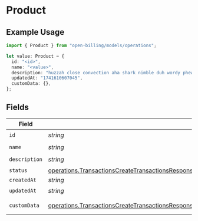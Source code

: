 # Product

## Example Usage

```typescript
import { Product } from "open-billing/models/operations";

let value: Product = {
  id: "<id>",
  name: "<value>",
  description: "huzzah close convection aha shark nimble duh wordy phew",
  updatedAt: "1741610607045",
  customData: {},
};
```

## Fields

| Field                                                                                                                                                                                                                  | Type                                                                                                                                                                                                                   | Required                                                                                                                                                                                                               | Description                                                                                                                                                                                                            |
| ---------------------------------------------------------------------------------------------------------------------------------------------------------------------------------------------------------------------- | ---------------------------------------------------------------------------------------------------------------------------------------------------------------------------------------------------------------------- | ---------------------------------------------------------------------------------------------------------------------------------------------------------------------------------------------------------------------- | ---------------------------------------------------------------------------------------------------------------------------------------------------------------------------------------------------------------------- |
| `id`                                                                                                                                                                                                                   | *string*                                                                                                                                                                                                               | :heavy_check_mark:                                                                                                                                                                                                     | N/A                                                                                                                                                                                                                    |
| `name`                                                                                                                                                                                                                 | *string*                                                                                                                                                                                                               | :heavy_check_mark:                                                                                                                                                                                                     | N/A                                                                                                                                                                                                                    |
| `description`                                                                                                                                                                                                          | *string*                                                                                                                                                                                                               | :heavy_check_mark:                                                                                                                                                                                                     | N/A                                                                                                                                                                                                                    |
| `status`                                                                                                                                                                                                               | [operations.TransactionsCreateTransactionsResponse200ApplicationJSONResponseBodyItemsProductStatus](../../models/operations/transactionscreatetransactionsresponse200applicationjsonresponsebodyitemsproductstatus.md) | :heavy_minus_sign:                                                                                                                                                                                                     | N/A                                                                                                                                                                                                                    |
| `createdAt`                                                                                                                                                                                                            | *string*                                                                                                                                                                                                               | :heavy_minus_sign:                                                                                                                                                                                                     | N/A                                                                                                                                                                                                                    |
| `updatedAt`                                                                                                                                                                                                            | *string*                                                                                                                                                                                                               | :heavy_check_mark:                                                                                                                                                                                                     | N/A                                                                                                                                                                                                                    |
| `customData`                                                                                                                                                                                                           | [operations.TransactionsCreateTransactionsResponse200CustomData](../../models/operations/transactionscreatetransactionsresponse200customdata.md)                                                                       | :heavy_check_mark:                                                                                                                                                                                                     | Any valid JSON value                                                                                                                                                                                                   |